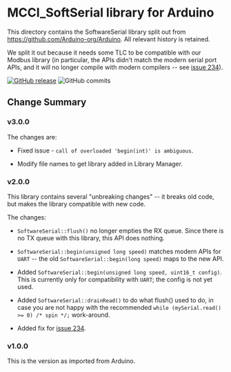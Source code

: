 # MCCI_SoftSerial library for Arduino

This directory contains the SoftwareSerial library split out from https://github.com/Arduino-org/Arduino. All relevant history is retained.

We split it out because it needs some TLC to be compatible with our Modbus library (in particular, the APIs didn't match the modern serial port APIs, and it will no longer compile with modern compilers -- see [issue 234](https://github.com/arduino/ArduinoCore-samd/issues/234)).

[![GitHub release](https://img.shields.io/github/release/mcci-catena/MCCI_SoftSerial/all.svg)](https://github.com/mcci-catena/MCCI_SoftSerial/releases/latest) ![GitHub commits](https://img.shields.io/github/commits-since/mcci-catena/MCCI_SoftSerial/latest.svg)

## Change Summary

### v3.0.0

The changes are:

- Fixed issue - ```call of overloaded 'begin(int)' is ambiguous```.

- Modify file names to get library added in Library Manager.

### v2.0.0

This library contains several "unbreaking changes" -- it breaks old code, but makes the library compatible with new code.

The changes:

- `SoftwareSerial::flush()` no longer empties the RX queue. Since there is no TX queue with this library, this API does nothing.

- `SoftwareSerial::begin(unsigned long speed)` matches modern APIs for `UART` -- the old `SoftwareSerial::begin(long speed)` maps to the new API.

- Added `SoftwareSerial::begin(unsigned long speed, uint16_t config)`. This is currently only for compatibility with `UART`; the config is not yet used.

- Added `SoftwareSerial::drainRead()` to do what flush() used to do, in case you are not happy with the recommended `while (mySerial.read() >= 0) /* spin */;` work-around.

- Added fix for [issue 234](https://github.com/arduino/ArduinoCore-samd/issues/234).

### v1.0.0

This is the version as imported from Arduino.
